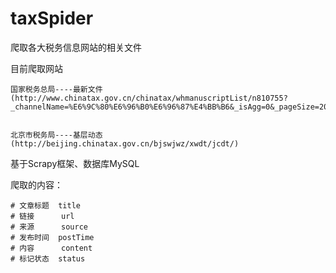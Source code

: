 # taxSpider
爬取各大税务信息网站的相关文件

目前爬取网站


    国家税务总局----最新文件(http://www.chinatax.gov.cn/chinatax/whmanuscriptList/n810755?_channelName=%E6%9C%80%E6%96%B0%E6%96%87%E4%BB%B6&_isAgg=0&_pageSize=20&_template=index)
    
    
    北京市税务局----基层动态(http://beijing.chinatax.gov.cn/bjswjwz/xwdt/jcdt/)

基于Scrapy框架、数据库MySQL

爬取的内容：


    # 文章标题  title
    # 链接      url
    # 来源      source
    # 发布时间  postTime
    # 内容      content
    # 标记状态  status
